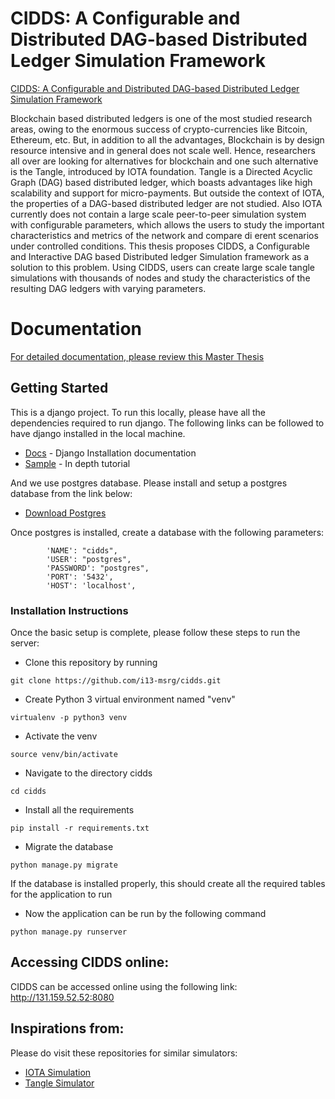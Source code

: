 # CIDDS: A Configurable and Distributed DAG-based Distributed Ledger Simulation Framework

[CIDDS: A Configurable and Distributed DAG-based Distributed Ledger Simulation Framework](https://dl.acm.org/citation.cfm?id=3284018)

Blockchain based distributed ledgers is one of the most studied research areas, owing to the enormous success of crypto-currencies like Bitcoin, Ethereum, etc. But, in addition to all the advantages, Blockchain is by design resource intensive and in general does not scale well. Hence, researchers all over are looking for alternatives for blockchain and one such alternative is the Tangle, introduced by IOTA foundation. Tangle is a Directed Acyclic Graph (DAG) based distributed ledger, which boasts advantages like high scalability and support for micro-payments. But outside the context of IOTA, the properties of a DAG-based distributed ledger are not studied. Also IOTA currently does not contain a large scale peer-to-peer simulation system with configurable parameters, which allows the users to study the important characteristics and metrics of the network and compare di erent scenarios under controlled conditions. This thesis proposes CIDDS, a Configurable and Interactive DAG based Distributed ledger Simulation framework as a solution to this problem. Using CIDDS, users can create large scale tangle simulations with thousands of nodes and study the characteristics of the resulting DAG ledgers with varying parameters.

# Documentation

[For detailed documentation, please review this Master Thesis](https://github.com/i13-msrg/cidds/blob/master/CIDDS_Thesis.pdf)


## Getting Started

This is a django project. To run this locally, please have all the dependencies required to run django. The following links can be followed to have django installed in the local machine.


* [Docs](https://docs.djangoproject.com/en/2.1/topics/install/) - Django Installation documentation
* [Sample](https://realpython.com/django-setup/) - In depth tutorial

And we use postgres database. Please install and setup a postgres database from the link below:
* [Download Postgres](https://www.postgresql.org/download/)

Once postgres is installed, create a database with the following parameters:

```
        'NAME': "cidds",
        'USER': "postgres",
        'PASSWORD': "postgres",
        'PORT': '5432',
        'HOST': 'localhost',
```


### Installation Instructions

Once the basic setup is complete, please follow these steps to run the server:


*  Clone this repository by running

```
git clone https://github.com/i13-msrg/cidds.git
```


*  Create Python 3 virtual environment named "venv"

```
virtualenv -p python3 venv
```



*  Activate the venv

```
source venv/bin/activate

```

*  Navigate to the directory cidds

```
cd cidds
```

* Install all the requirements

```
pip install -r requirements.txt
```

* Migrate the database 

```
python manage.py migrate
```
If the database is installed properly, this should create all the required tables for the application to run

* Now the application can be run by the following command

```
python manage.py runserver
```

## Accessing CIDDS online: 

CIDDS can be accessed online using the following link:
http://131.159.52.52:8080

## Inspirations from:

Please do visit these repositories for similar simulators:

* [IOTA Simulation](https://github.com/iotaledger/iotavisualization) 
* [Tangle Simulator](https://github.com/minh-nghia/TangleSimulator) 


